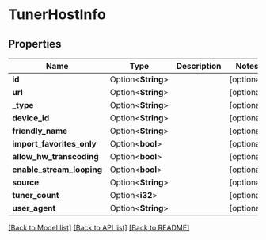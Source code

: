# TunerHostInfo

## Properties

Name | Type | Description | Notes
------------ | ------------- | ------------- | -------------
**id** | Option<**String**> |  | [optional]
**url** | Option<**String**> |  | [optional]
**_type** | Option<**String**> |  | [optional]
**device_id** | Option<**String**> |  | [optional]
**friendly_name** | Option<**String**> |  | [optional]
**import_favorites_only** | Option<**bool**> |  | [optional]
**allow_hw_transcoding** | Option<**bool**> |  | [optional]
**enable_stream_looping** | Option<**bool**> |  | [optional]
**source** | Option<**String**> |  | [optional]
**tuner_count** | Option<**i32**> |  | [optional]
**user_agent** | Option<**String**> |  | [optional]

[[Back to Model list]](../README.md#documentation-for-models) [[Back to API list]](../README.md#documentation-for-api-endpoints) [[Back to README]](../README.md)


